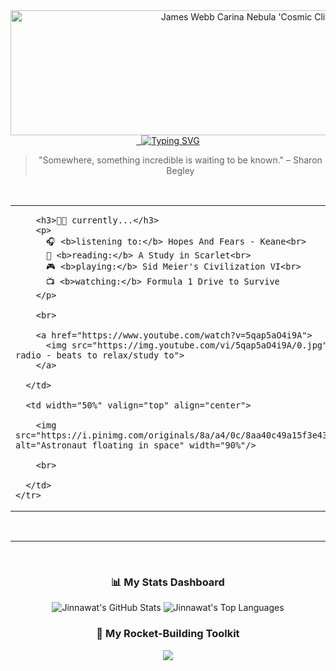 <div align="center">
  
  <img src="https://live.staticflickr.com/65535/52259221868_53dae692b6_h.jpg" alt="James Webb Carina Nebula 'Cosmic Cliffs' Banner" height="200px" width="800px"/>
  
  <br>
  
  <a href="https://github.com/JinnawatJid">
   <img src="https://readme-typing-svg.demolab.com?font=Fira+Code&weight=800&size=30&pause=1000&color=36BCF7&center=true&vCenter=true&width=435&lines=Hi!%2C+I'm+Jinnawat!+%F0%9F%91%8B;Full-Stack+Developer;based+in+Thailand!;Welcome+to+my+Code-Space!+%F0%9F%9A%80" alt="Typing SVG" />
  </a>
  
  <blockquote>"Somewhere, something incredible is waiting to be known." – Sharon Begley</blockquote>

  <br>
  
  <table width="100%">
    <tr>
      <td width="50%" valign="top">
        
        <h3>👨‍🚀 currently...</h3>
        <p>
          🎧 <b>listening to:</b> Hopes And Fears - Keane<br>
          📖 <b>reading:</b> A Study in Scarlet<br>
          🎮 <b>playing:</b> Sid Meier's Civilization VI<br>
          📺 <b>watching:</b> Formula 1 Drive to Survive
        </p>
        
        <br>
        
        <a href="https://www.youtube.com/watch?v=5qap5aO4i9A">
          <img src="https://img.youtube.com/vi/5qap5aO4i9A/0.jpg" alt="lofi hip hop radio - beats to relax/study to">
        </a>
        
      </td>
      
      <td width="50%" valign="top" align="center">
        
        <img src="https://i.pinimg.com/originals/8a/a4/0c/8aa40c49a15f3e4381503b417b63f684.gif" alt="Astronaut floating in space" width="90%"/>
        
        <br>
        
      </td>
    </tr>
  </table>

  <br>
  
  ---
  
  <br>
  
  <h3>📊 My Stats Dashboard</h3>
  <p>
    <img src="https://github-readme-stats.vercel.app/api?username=JinnawatJid&show_icons=true&theme=radical" alt="Jinnawat's GitHub Stats" />
    <img src="https://github-readme-stats.vercel.app/api/top-langs/?username=JinnawatJid&layout=compact&theme=tokyonight" alt="Jinnawat's Top Languages" />
  </p>

  <h3>🚀 My Rocket-Building Toolkit</h3>
  <p>
    <img src="https://skillicons.dev/icons?i=vue,vite,pinia,tailwind,express,nodejs,figma,firebase" />
  </p>

</div>
